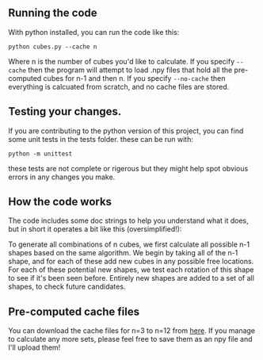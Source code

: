 ## Running the code
With python installed, you can run the code like this:

`python cubes.py --cache n`

Where n is the number of cubes you'd like to calculate. If you specify `--cache` then the program will attempt to load .npy files that hold all the pre-computed cubes for n-1 and then n. If you specify `--no-cache` then everything is calcuated from scratch, and no cache files are stored.

## Testing your changes.
If you are contributing to the python version of this project, you can find some unit tests in the tests folder.
these can be run with:

`python -m unittest`

these tests are not complete or rigerous but they might help spot obvious errors in any changes you make.

## How the code works
The code includes some doc strings to help you understand what it does, but in short it operates a bit like this (oversimplified!):

To generate all combinations of n cubes, we first calculate all possible n-1 shapes based on the same algorithm. We begin by taking all of the n-1 shape, and for each of these add new cubes in any possible free locations. For each of these potential new shapes, we test each rotation of this shape to see if it's been seen before. Entirely new shapes are added to a set of all shapes, to check future candidates.

## Pre-computed cache files
You can download the cache files for n=3 to n=12 from [here](https://drive.google.com/drive/folders/1Ls3gJCrNQ17yg1IhrIav70zLHl858Fl4?usp=drive_link). If you manage to calculate any more sets, please feel free to save them as an npy file and I'll upload them!
